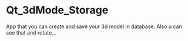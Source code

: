 # Qt_3dMode_Storage
App that you can create and save your 3d model in database. Also u can see that and rotate...
